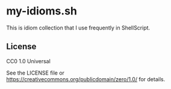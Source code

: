 # my-idioms.sh

This is idiom collection that I use frequently in ShellScript.

## License

CC0 1.0 Universal

See the LICENSE file or https://creativecommons.org/publicdomain/zero/1.0/ for details.